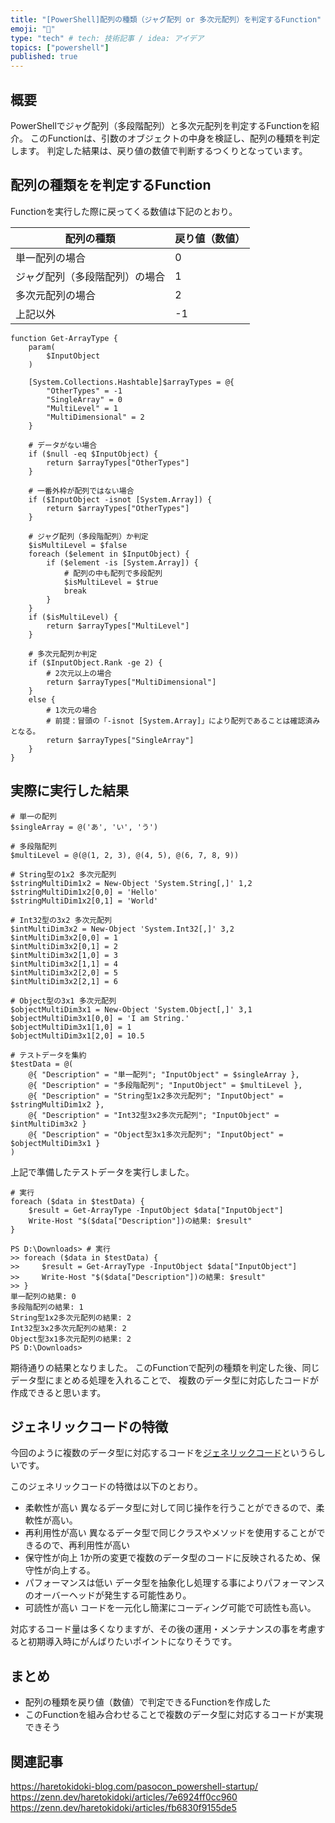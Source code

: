 ```yaml
---
title: "[PowerShell]配列の種類（ジャグ配列 or 多次元配列）を判定するFunction"
emoji: "🐣"
type: "tech" # tech: 技術記事 / idea: アイデア
topics: ["powershell"]
published: true
---
```

## 概要

PowerShellでジャグ配列（多段階配列）と多次元配列を判定するFunctionを紹介。
このFunctionは、引数のオブジェクトの中身を検証し、配列の種類を判定します。
判定した結果は、戻り値の数値で判断するつくりとなっています。

## 配列の種類をを判定するFunction

Functionを実行した際に戻ってくる数値は下記のとおり。

| 配列の種類 | 戻り値（数値） |
| ---- | ---- |
| 単一配列の場合 | 0 |
| ジャグ配列（多段階配列）の場合 | 1 |
| 多次元配列の場合 | 2 |
| 上記以外 | -1 |

```powershell:引数の配列を判定するFunction
function Get-ArrayType {
    param(
        $InputObject
    )
    
    [System.Collections.Hashtable]$arrayTypes = @{
        "OtherTypes" = -1
        "SingleArray" = 0
        "MultiLevel" = 1
        "MultiDimensional" = 2
    }

    # データがない場合
    if ($null -eq $InputObject) {
        return $arrayTypes["OtherTypes"]
    }

    # 一番外枠が配列ではない場合
    if ($InputObject -isnot [System.Array]) {
        return $arrayTypes["OtherTypes"]
    }

    # ジャグ配列（多段階配列）か判定
    $isMultiLevel = $false
    foreach ($element in $InputObject) {
        if ($element -is [System.Array]) {
            # 配列の中も配列で多段配列
            $isMultiLevel = $true
            break
        }
    }
    if ($isMultiLevel) {
        return $arrayTypes["MultiLevel"]
    }    
    
    # 多次元配列か判定
    if ($InputObject.Rank -ge 2) {
        # 2次元以上の場合
        return $arrayTypes["MultiDimensional"]
    }
    else {
        # 1次元の場合
        # 前提：冒頭の「-isnot [System.Array]」により配列であることは確認済みとなる。
        return $arrayTypes["SingleArray"]
    }
}
```

## 実際に実行した結果

```powershell:テストデータの準備
# 単一の配列
$singleArray = @('あ', 'い', 'う')

# 多段階配列
$multiLevel = @(@(1, 2, 3), @(4, 5), @(6, 7, 8, 9))

# String型の1x2 多次元配列
$stringMultiDim1x2 = New-Object 'System.String[,]' 1,2
$stringMultiDim1x2[0,0] = 'Hello'
$stringMultiDim1x2[0,1] = 'World'

# Int32型の3x2 多次元配列
$intMultiDim3x2 = New-Object 'System.Int32[,]' 3,2
$intMultiDim3x2[0,0] = 1
$intMultiDim3x2[0,1] = 2
$intMultiDim3x2[1,0] = 3
$intMultiDim3x2[1,1] = 4
$intMultiDim3x2[2,0] = 5
$intMultiDim3x2[2,1] = 6

# Object型の3x1 多次元配列
$objectMultiDim3x1 = New-Object 'System.Object[,]' 3,1
$objectMultiDim3x1[0,0] = 'I am String.'
$objectMultiDim3x1[1,0] = 1
$objectMultiDim3x1[2,0] = 10.5

# テストデータを集約
$testData = @(
    @{ "Description" = "単一配列"; "InputObject" = $singleArray },
    @{ "Description" = "多段階配列"; "InputObject" = $multiLevel },
    @{ "Description" = "String型1x2多次元配列"; "InputObject" = $stringMultiDim1x2 },
    @{ "Description" = "Int32型3x2多次元配列"; "InputObject" = $intMultiDim3x2 }
    @{ "Description" = "Object型3x1多次元配列"; "InputObject" = $objectMultiDim3x1 }
)
```

上記で準備したテストデータを実行しました。

```powershell:コピー用
# 実行
foreach ($data in $testData) {
    $result = Get-ArrayType -InputObject $data["InputObject"]
    Write-Host "$($data["Description"])の結果: $result"
}
```

```powershell:実際に実行した結果
PS D:\Downloads> # 実行
>> foreach ($data in $testData) {
>>     $result = Get-ArrayType -InputObject $data["InputObject"]
>>     Write-Host "$($data["Description"])の結果: $result"
>> }
単一配列の結果: 0
多段階配列の結果: 1
String型1x2多次元配列の結果: 2
Int32型3x2多次元配列の結果: 2
Object型3x1多次元配列の結果: 2
PS D:\Downloads>
```

期待通りの結果となりました。
このFunctionで配列の種類を判定した後、同じデータ型にまとめる処理を入れることで、
複数のデータ型に対応したコードが作成できると思います。

## ジェネリックコードの特徴

今回のように複数のデータ型に対応するコードを[ジェネリックコード](https://ja.wikipedia.org/wiki/ジェネリックプログラミング)というらしいです。

このジェネリックコードの特徴は以下のとおり。

- 柔軟性が高い
    異なるデータ型に対して同じ操作を行うことができるので、柔軟性が高い。
- 再利用性が高い
    異なるデータ型で同じクラスやメソッドを使用することができるので、再利用性が高い
- 保守性が向上
    1か所の変更で複数のデータ型のコードに反映されるため、保守性が向上する。
- パフォーマンスは低い
    データ型を抽象化し処理する事によりパフォーマンスのオーバーヘッドが発生する可能性あり。
- 可読性が高い
    コードを一元化し簡潔にコーディング可能で可読性も高い。

対応するコード量は多くなりますが、その後の運用・メンテナンスの事を考慮すると初期導入時にがんばりたいポイントになりそうです。

## まとめ

- 配列の種類を戻り値（数値）で判定できるFunctionを作成した
- このFunctionを組み合わせることで複数のデータ型に対応するコードが実現できそう

## 関連記事

https://haretokidoki-blog.com/pasocon_powershell-startup/
https://zenn.dev/haretokidoki/articles/7e6924ff0cc960
https://zenn.dev/haretokidoki/articles/fb6830f9155de5
